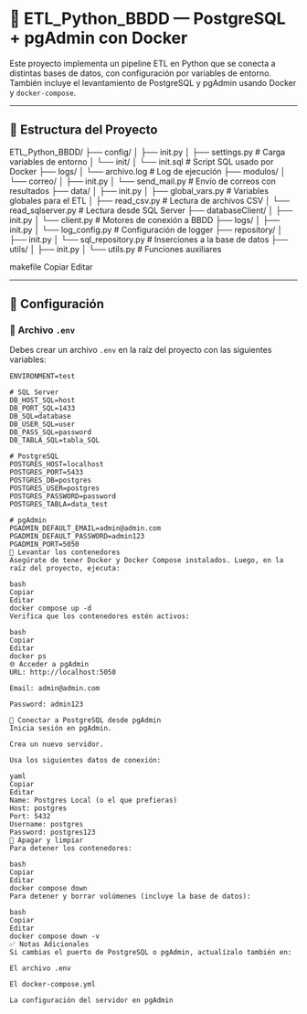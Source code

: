 # 🚀 ETL_Python_BBDD — PostgreSQL + pgAdmin con Docker

Este proyecto implementa un pipeline ETL en Python que se conecta a distintas bases de datos, con configuración por variables de entorno. También incluye el levantamiento de PostgreSQL y pgAdmin usando Docker y `docker-compose`.

---

## 📁 Estructura del Proyecto

ETL_Python_BBDD/
├── config/
│ ├── init.py
│ ├── settings.py # Carga variables de entorno
│ └── init/
│ └── init.sql # Script SQL usado por Docker
├── logs/
│ └── archivo.log # Log de ejecución
├── modulos/
│ └── correo/
│ ├── init.py
│ └── send_mail.py # Envío de correos con resultados
├── data/
│ ├── init.py
│ ├── global_vars.py # Variables globales para el ETL
│ ├── read_csv.py # Lectura de archivos CSV
│ └── read_sqlserver.py # Lectura desde SQL Server
├── databaseClient/
│ ├── init.py
│ └── client.py # Motores de conexión a BBDD
├── logs/
│ ├── init.py
│ └── log_config.py # Configuración de logger
├── repository/
│ ├── init.py
│ └── sql_repository.py # Inserciones a la base de datos
├── utils/
│ ├── init.py
│ └── utils.py # Funciones auxiliares

makefile
Copiar
Editar

---

## 🔧 Configuración

### 📄 Archivo `.env`

Debes crear un archivo `.env` en la raíz del proyecto con las siguientes variables:

```env
ENVIRONMENT=test

# SQL Server
DB_HOST_SQL=host
DB_PORT_SQL=1433
DB_SQL=database
DB_USER_SQL=user
DB_PASS_SQL=password
DB_TABLA_SQL=tabla_SQL

# PostgreSQL
POSTGRES_HOST=localhost
POSTGRES_PORT=5433
POSTGRES_DB=postgres
POSTGRES_USER=postgres
POSTGRES_PASSWORD=password
POSTGRES_TABLA=data_test

# pgAdmin
PGADMIN_DEFAULT_EMAIL=admin@admin.com
PGADMIN_DEFAULT_PASSWORD=admin123
PGADMIN_PORT=5050
🐳 Levantar los contenedores
Asegúrate de tener Docker y Docker Compose instalados. Luego, en la raíz del proyecto, ejecuta:

bash
Copiar
Editar
docker compose up -d
Verifica que los contenedores estén activos:

bash
Copiar
Editar
docker ps
🌐 Acceder a pgAdmin
URL: http://localhost:5050

Email: admin@admin.com

Password: admin123

🔌 Conectar a PostgreSQL desde pgAdmin
Inicia sesión en pgAdmin.

Crea un nuevo servidor.

Usa los siguientes datos de conexión:

yaml
Copiar
Editar
Name: Postgres Local (o el que prefieras)
Host: postgres
Port: 5432
Username: postgres
Password: postgres123
🧼 Apagar y limpiar
Para detener los contenedores:

bash
Copiar
Editar
docker compose down
Para detener y borrar volúmenes (incluye la base de datos):

bash
Copiar
Editar
docker compose down -v
✅ Notas Adicionales
Si cambias el puerto de PostgreSQL o pgAdmin, actualízalo también en:

El archivo .env

El docker-compose.yml

La configuración del servidor en pgAdmin
